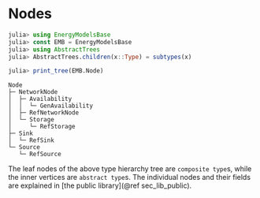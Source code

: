 # Nodes

```julia
julia> using EnergyModelsBase
julia> const EMB = EnergyModelsBase 
julia> using AbstractTrees
julia> AbstractTrees.children(x::Type) = subtypes(x)

julia> print_tree(EMB.Node)
```

```
Node
├─ NetworkNode
│  ├─ Availability
│  │  └─ GenAvailability
│  ├─ RefNetworkNode
│  └─ Storage
│     └─ RefStorage
├─ Sink
│  └─ RefSink
└─ Source
   └─ RefSource
```

The leaf nodes of the above type hierarchy tree are `composite type`s, while the inner
vertices are `abstract type`s.
The individual nodes and their fields are explained in [the public library](@ref sec_lib_public).
